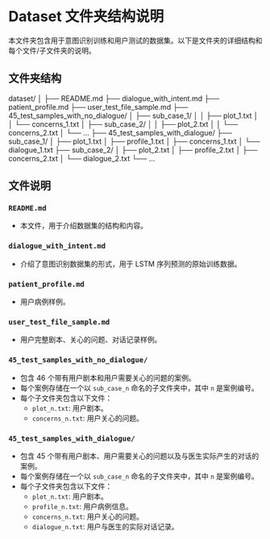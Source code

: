 # Dataset 文件夹结构说明

本文件夹包含用于意图识别训练和用户测试的数据集。以下是文件夹的详细结构和每个文件/子文件夹的说明。

## 文件夹结构
dataset/
│
├── README.md
├── dialogue_with_intent.md
├── patient_profile.md
├── user_test_file_sample.md
├── 45_test_samples_with_no_dialogue/
│   ├── sub_case_1/
│   │   ├── plot_1.txt
│   │   └── concerns_1.txt
│   ├── sub_case_2/
│   │   ├── plot_2.txt
│   │   └── concerns_2.txt
│   └── ...
├── 45_test_samples_with_dialogue/
├── sub_case_1/
│   ├── plot_1.txt
│   ├── profile_1.txt
│   ├── concerns_1.txt
│   └── dialogue_1.txt
├── sub_case_2/
│   ├── plot_2.txt
│   ├── profile_2.txt
│   ├── concerns_2.txt
│   └── dialogue_2.txt
└── ...
## 文件说明

### `README.md`
- 本文件，用于介绍数据集的结构和内容。

### `dialogue_with_intent.md`
- 介绍了意图识别数据集的形式，用于 LSTM 序列预测的原始训练数据。

### `patient_profile.md`
- 用户病例样例。

### `user_test_file_sample.md`
- 用户完整剧本、关心的问题、对话记录样例。

### `45_test_samples_with_no_dialogue/`
- 包含 46 个带有用户剧本和用户需要关心的问题的案例。
- 每个案例存储在一个以 `sub_case_n` 命名的子文件夹中，其中 `n` 是案例编号。
- 每个子文件夹包含以下文件：
  - `plot_n.txt`: 用户剧本。
  - `concerns_n.txt`: 用户关心的问题。

### `45_test_samples_with_dialogue/`
- 包含 45 个带有用户剧本、用户需要关心的问题以及与医生实际产生的对话的案例。
- 每个案例存储在一个以 `sub_case_n` 命名的子文件夹中，其中 `n` 是案例编号。
- 每个子文件夹包含以下文件：
  - `plot_n.txt`: 用户剧本。
  - `profile_n.txt`: 用户病例信息。
  - `concerns_n.txt`: 用户关心的问题。
  - `dialogue_n.txt`: 用户与医生的实际对话记录。

